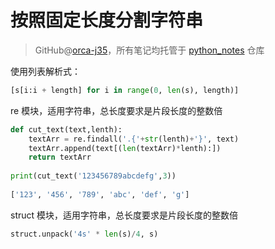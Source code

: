 # 按照固定长度分割字符串
> GitHub@[orca-j35](https://github.com/orca-j35)，所有笔记均托管于 [python_notes](https://github.com/orca-j35/python_notes) 仓库

使用列表解析式：

```python
[s[i:i + length] for i in range(0, len(s), length)]
```

re 模块，适用字符串，总长度要求是片段长度的整数倍

```python
def cut_text(text,lenth):
    textArr = re.findall('.{'+str(lenth)+'}', text)
    textArr.append(text[(len(textArr)*lenth):])
    return textArr
 
print(cut_text('123456789abcdefg',3))
 
['123', '456', '789', 'abc', 'def', 'g']
```

struct 模块，适用字符串，总长度要求是片段长度的整数倍

```python
struct.unpack('4s' * len(s)/4, s)
```

